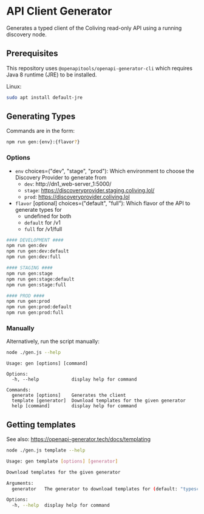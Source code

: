# API Client Generator

Generates a typed client of the Coliving read-only API using a running discovery node.

## Prerequisites

This repository uses `@openapitools/openapi-generator-cli` which requires Java 8 runtime (JRE) to be installed.

Linux:

```bash
sudo apt install default-jre
```

## Generating Types

Commands are in the form:

```bash
npm run gen:{env}:{flavor?}
```

### Options

- `env` choices=("dev", "stage", "prod"): Which environment to choose the Discovery Provider to generate from
  - `dev`: http://dn1_web-server_1:5000/
  - `stage`: https://discoveryprovider.staging.coliving.lol/
  - `prod`: https://discoveryprovider.coliving.lol
- `flavor` [optional] choices=("default", "full"): Which flavor of the API to generate types for
  - undefined for both
  - `default` for /v1
  - `full` for /v1/full

```bash
#### DEVELOPMENT ####
npm run gen:dev
npm run gen:dev:default
npm run gen:dev:full

#### STAGING ####
npm run gen:stage
npm run gen:stage:default
npm run gen:stage:full

#### PROD ####
npm run gen:prod
npm run gen:prod:default
npm run gen:prod:full
```

### Manually

Alternatively, run the script manually:

```bash
node ./gen.js --help
```

```
Usage: gen [options] [command]

Options:
  -h, --help            display help for command

Commands:
  generate [options]    Generates the client
  template [generator]  Download templates for the given generator
  help [command]        display help for command
```

## Getting templates

See also: https://openapi-generator.tech/docs/templating

```bash
node ./gen.js template --help
```

```bash
Usage: gen template [options] [generator]

Download templates for the given generator

Arguments:
  generator   The generator to download templates for (default: "typescript-fetch")

Options:
  -h, --help  display help for command
```
